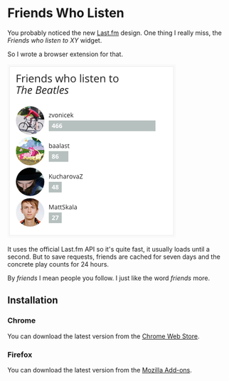 # Friends Who Listen
You probably noticed the new [Last.fm](http://last.fm) design.
One thing I really miss, the *Friends who listen to XY* widget.

So I wrote a browser extension for that.

![Screenshot](images/screenshot.png)

It uses the official Last.fm API so it's quite fast, it usually loads until a second. But to save requests, friends are cached for seven days and the concrete play counts for 24 hours.

By *friends* I mean people you follow. I just like the word *friends* more.

## Installation

### Chrome
You can download the latest version from the [Chrome Web Store](https://goo.gl/w3DxOr).

### Firefox
You can download the latest version from the [Mozilla Add-ons](https://goo.gl/oBTSWs).
